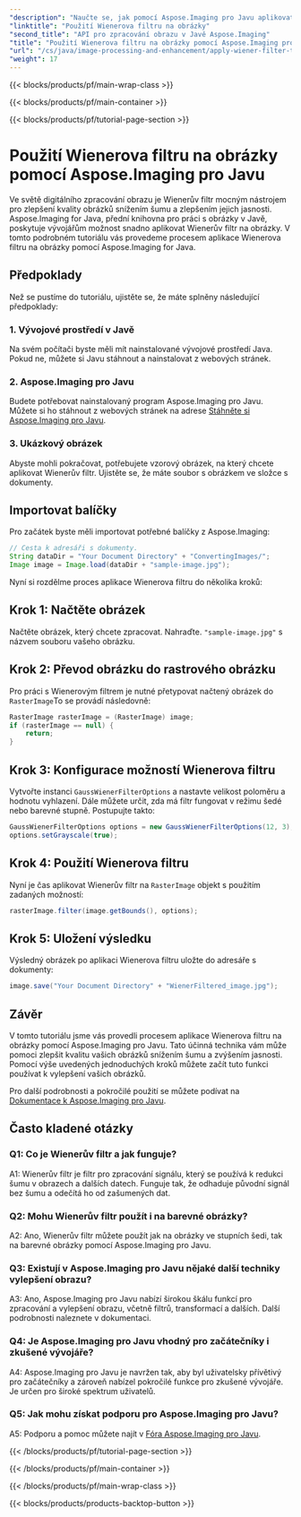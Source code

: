 ```yaml
---
"description": "Naučte se, jak pomocí Aspose.Imaging pro Javu aplikovat Wienerův filtr na obrázky, a jak snadno vylepšit kvalitu obrazu a snížit šum."
"linktitle": "Použití Wienerova filtru na obrázky"
"second_title": "API pro zpracování obrazu v Javě Aspose.Imaging"
"title": "Použití Wienerova filtru na obrázky pomocí Aspose.Imaging pro Javu"
"url": "/cs/java/image-processing-and-enhancement/apply-wiener-filter-to-images/"
"weight": 17
---
```


{{< blocks/products/pf/main-wrap-class >}}

{{< blocks/products/pf/main-container >}}

{{< blocks/products/pf/tutorial-page-section >}}

# Použití Wienerova filtru na obrázky pomocí Aspose.Imaging pro Javu


Ve světě digitálního zpracování obrazu je Wienerův filtr mocným nástrojem pro zlepšení kvality obrázků snížením šumu a zlepšením jejich jasnosti. Aspose.Imaging for Java, přední knihovna pro práci s obrázky v Javě, poskytuje vývojářům možnost snadno aplikovat Wienerův filtr na obrázky. V tomto podrobném tutoriálu vás provedeme procesem aplikace Wienerova filtru na obrázky pomocí Aspose.Imaging for Java.

## Předpoklady

Než se pustíme do tutoriálu, ujistěte se, že máte splněny následující předpoklady:

### 1. Vývojové prostředí v Javě

Na svém počítači byste měli mít nainstalované vývojové prostředí Java. Pokud ne, můžete si Javu stáhnout a nainstalovat z webových stránek.

### 2. Aspose.Imaging pro Javu

Budete potřebovat nainstalovaný program Aspose.Imaging pro Javu. Můžete si ho stáhnout z webových stránek na adrese [Stáhněte si Aspose.Imaging pro Javu](https://releases.aspose.com/imaging/java/).

### 3. Ukázkový obrázek

Abyste mohli pokračovat, potřebujete vzorový obrázek, na který chcete aplikovat Wienerův filtr. Ujistěte se, že máte soubor s obrázkem ve složce s dokumenty.

## Importovat balíčky

Pro začátek byste měli importovat potřebné balíčky z Aspose.Imaging:

```java
// Cesta k adresáři s dokumenty.
String dataDir = "Your Document Directory" + "ConvertingImages/";
Image image = Image.load(dataDir + "sample-image.jpg");
```

Nyní si rozdělme proces aplikace Wienerova filtru do několika kroků:

## Krok 1: Načtěte obrázek

Načtěte obrázek, který chcete zpracovat. Nahraďte. `"sample-image.jpg"` s názvem souboru vašeho obrázku.

## Krok 2: Převod obrázku do rastrového obrázku

Pro práci s Wienerovým filtrem je nutné přetypovat načtený obrázek do `RasterImage`To se provádí následovně:

```java
RasterImage rasterImage = (RasterImage) image;
if (rasterImage == null) {
    return;
}
```

## Krok 3: Konfigurace možností Wienerova filtru

Vytvořte instanci `GaussWienerFilterOptions` a nastavte velikost poloměru a hodnotu vyhlazení. Dále můžete určit, zda má filtr fungovat v režimu šedé nebo barevné stupně. Postupujte takto:

```java
GaussWienerFilterOptions options = new GaussWienerFilterOptions(12, 3);
options.setGrayscale(true);
```

## Krok 4: Použití Wienerova filtru

Nyní je čas aplikovat Wienerův filtr na `RasterImage` objekt s použitím zadaných možností:

```java
rasterImage.filter(image.getBounds(), options);
```

## Krok 5: Uložení výsledku

Výsledný obrázek po aplikaci Wienerova filtru uložte do adresáře s dokumenty:

```java
image.save("Your Document Directory" + "WienerFiltered_image.jpg");
```

## Závěr

V tomto tutoriálu jsme vás provedli procesem aplikace Wienerova filtru na obrázky pomocí Aspose.Imaging pro Javu. Tato účinná technika vám může pomoci zlepšit kvalitu vašich obrázků snížením šumu a zvýšením jasnosti. Pomocí výše uvedených jednoduchých kroků můžete začít tuto funkci používat k vylepšení vašich obrázků.

Pro další podrobnosti a pokročilé použití se můžete podívat na [Dokumentace k Aspose.Imaging pro Javu](https://reference.aspose.com/imaging/java/).

## Často kladené otázky

### Q1: Co je Wienerův filtr a jak funguje?

A1: Wienerův filtr je filtr pro zpracování signálu, který se používá k redukci šumu v obrazech a dalších datech. Funguje tak, že odhaduje původní signál bez šumu a odečítá ho od zašumených dat.

### Q2: Mohu Wienerův filtr použít i na barevné obrázky?

A2: Ano, Wienerův filtr můžete použít jak na obrázky ve stupních šedi, tak na barevné obrázky pomocí Aspose.Imaging pro Javu.

### Q3: Existují v Aspose.Imaging pro Javu nějaké další techniky vylepšení obrazu?

A3: Ano, Aspose.Imaging pro Javu nabízí širokou škálu funkcí pro zpracování a vylepšení obrazu, včetně filtrů, transformací a dalších. Další podrobnosti naleznete v dokumentaci.

### Q4: Je Aspose.Imaging pro Javu vhodný pro začátečníky i zkušené vývojáře?

A4: Aspose.Imaging pro Javu je navržen tak, aby byl uživatelsky přívětivý pro začátečníky a zároveň nabízel pokročilé funkce pro zkušené vývojáře. Je určen pro široké spektrum uživatelů.

### Q5: Jak mohu získat podporu pro Aspose.Imaging pro Javu?

A5: Podporu a pomoc můžete najít v [Fóra Aspose.Imaging pro Javu](https://forum.aspose.com/).

{{< /blocks/products/pf/tutorial-page-section >}}

{{< /blocks/products/pf/main-container >}}

{{< /blocks/products/pf/main-wrap-class >}}

{{< blocks/products/products-backtop-button >}}